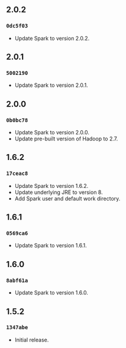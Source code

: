 ## 2.0.2

### `0dc5f03`

- Update Spark to version 2.0.2.

## 2.0.1

### `5002190`

- Update Spark to version 2.0.1.

## 2.0.0

### `0b0bc78`

- Update Spark to version 2.0.0.
- Update pre-built version of Hadoop to 2.7.

## 1.6.2

### `17ceac8`

- Update Spark to version 1.6.2.
- Update underlying JRE to version 8.
- Add Spark user and default work directory.

## 1.6.1

### `0569ca6`

- Update Spark to version 1.6.1.

## 1.6.0

### `8abf61a`

- Update Spark to version 1.6.0.

## 1.5.2

### `1347abe`

- Initial release.
